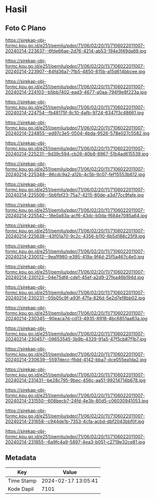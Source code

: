 # Hasil

## Foto C Plano

https://sirekap-obj-formc.kpu.go.id/e251/pemilu/pdpr/71/06/02/20/11/7106022011007-20240214-223637--6fde66ae-2d76-4214-ab53-194e3f49da69.jpg

https://sirekap-obj-formc.kpu.go.id/e251/pemilu/pdpr/71/06/02/20/11/7106022011007-20240214-223907--84fd36a7-7fb5-4850-815b-a15d614bbcee.jpg

https://sirekap-obj-formc.kpu.go.id/e251/pemilu/pdpr/71/06/02/20/11/7106022011007-20240214-224103--b5bb7402-ead3-4677-a0aa-794f9e8f223a.jpg

https://sirekap-obj-formc.kpu.go.id/e251/pemilu/pdpr/71/06/02/20/11/7106022011007-20240214-224754--fb48175f-8c10-4afb-9724-6347f3c48661.jpg

https://sirekap-obj-formc.kpu.go.id/e251/pemilu/pdpr/71/06/02/20/11/7106022011007-20240214-224855--ed97c3e5-0504-4bda-9526-578e027c5582.jpg

https://sirekap-obj-formc.kpu.go.id/e251/pemilu/pdpr/71/06/02/20/11/7106022011007-20240214-225231--9d39c594-cb26-40b8-8967-51b4ad615539.jpg

https://sirekap-obj-formc.kpu.go.id/e251/pemilu/pdpr/71/06/02/20/11/7106022011007-20240214-225348--86cdc9a2-a12b-4c5b-9c07-fef15553b612.jpg

https://sirekap-obj-formc.kpu.go.id/e251/pemilu/pdpr/71/06/02/20/11/7106022011007-20240214-225506--5b6fbf23-75a7-4215-80de-a3d77cc9fafe.jpg

https://sirekap-obj-formc.kpu.go.id/e251/pemilu/pdpr/71/06/02/20/11/7106022011007-20240214-225542--18e0a83a-acf6-43dc-b0da-f684e7085a64.jpg

https://sirekap-obj-formc.kpu.go.id/e251/pemilu/pdpr/71/06/02/20/11/7106022011007-20240214-225638--43f01a70-9c2c-4356-b110-6b5d188c25f9.jpg

https://sirekap-obj-formc.kpu.go.id/e251/pemilu/pdpr/71/06/02/20/11/7106022011007-20240214-230012--9ea1f980-e395-419a-9f4d-25f5a467c4e0.jpg

https://sirekap-obj-formc.kpu.go.id/e251/pemilu/pdpr/71/06/02/20/11/7106022011007-20240214-230123--04e75df4-cde1-45ef-a2d9-27fea46b194d.jpg

https://sirekap-obj-formc.kpu.go.id/e251/pemilu/pdpr/71/06/02/20/11/7106022011007-20240214-230231--05b05c9f-a93f-47fa-826d-5e2d7ef8bb02.jpg

https://sirekap-obj-formc.kpu.go.id/e251/pemilu/pdpr/71/06/02/20/11/7106022011007-20240214-230345--90eaca7d-cd13-4935-8918-4bc6851aa83a.jpg

https://sirekap-obj-formc.kpu.go.id/e251/pemilu/pdpr/71/06/02/20/11/7106022011007-20240214-230457--09653545-3b9b-4329-91a5-47f5cb87f1b7.jpg

https://sirekap-obj-formc.kpu.go.id/e251/pemilu/pdpr/71/06/02/20/11/7106022011007-20240214-230639--5597decc-f6dd-4142-bba7-dce055ea1da2.jpg

https://sirekap-obj-formc.kpu.go.id/e251/pemilu/pdpr/71/06/02/20/11/7106022011007-20240214-231431--be28c795-9bec-456c-aa51-99214714b678.jpg

https://sirekap-obj-formc.kpu.go.id/e251/pemilu/pdpr/71/06/02/20/11/7106022011007-20240214-231550--608becb7-24fd-4e3b-80d5-c06030941053.jpg

https://sirekap-obj-formc.kpu.go.id/e251/pemilu/pdpr/71/06/02/20/11/7106022011007-20240214-231658--c944de1b-7353-4cfa-acbd-dbf2043bbf0f.jpg

https://sirekap-obj-formc.kpu.go.id/e251/pemilu/pdpr/71/06/02/20/11/7106022011007-20240214-231855--6a9fc4a9-5897-4ea3-b051-c2719e32ce81.jpg


## Metadata

| Key        | Value               |
| ---------- | ------------------- |
| Time Stamp | 2024-02-17 13:05:41 |
| Kode Dapil | 7101                |



